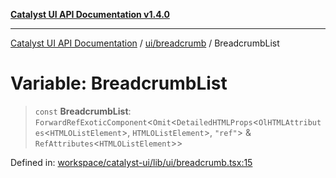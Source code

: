 [**Catalyst UI API Documentation v1.4.0**](../../../README.md)

---

[Catalyst UI API Documentation](../../../README.md) / [ui/breadcrumb](../README.md) / BreadcrumbList

# Variable: BreadcrumbList

> `const` **BreadcrumbList**: `ForwardRefExoticComponent`\<`Omit`\<`DetailedHTMLProps`\<`OlHTMLAttributes`\<`HTMLOListElement`\>, `HTMLOListElement`\>, `"ref"`\> & `RefAttributes`\<`HTMLOListElement`\>\>

Defined in: [workspace/catalyst-ui/lib/ui/breadcrumb.tsx:15](https://github.com/TheBranchDriftCatalyst/catalyst-ui/blob/main/lib/ui/breadcrumb.tsx#L15)
